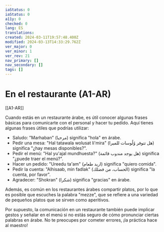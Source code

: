 ```yaml
---
iaStatus: 0
iaStatus: 0
a11y: 0
checked: 0
lang: ES
translations: 
created: 2024-03-11T19:57:48.400Z
modified: 2024-03-13T14:33:29.762Z
ver_major: 0
ver_minor: 1
ver_rev: 21
nav_primary: []
nav_secondary: []
tags: []
---
```

# En el restaurante (A1-AR)

[[A1-AR]]

Cuando estás en un restaurante árabe, es útil conocer algunas frases básicas para comunicarte con el personal y hacer tu pedido. Aquí tienes algunas frases útiles que podrías utilizar:

- Saludo: "Marhaban" (مرحبا) significa "hola" en árabe.
- Pedir una mesa: "Hal tatawala wolusat li'mira" (هل تتوفر وُلُوسات للميرا) significa "¿hay mesas disponibles?".
- Pedir el menú: "Hal yu'ajal mundhuesta?" (هل يوجد مندوب قائمة) significa "¿puede traer el menú?".
- Hacer un pedido: "Ureedu ta'am" (اريد طعام) significa "quiero comida".
- Pedir la cuenta: "Alhisaab, min fadlak" (الحساب، من فضلك) significa "la cuenta, por favor".
- Agradecer: "Shokran" (شكرا) significa "gracias" en árabe.

Además, es común en los restaurantes árabes compartir platos, por lo que es posible que escuches la palabra "mezze", que se refiere a una variedad de pequeños platos que se sirven como aperitivos.

Por supuesto, la comunicación en un restaurante también puede implicar gestos y señalar en el menú si no estás seguro de cómo pronunciar ciertas palabras en árabe. No te preocupes por cometer errores, ¡la práctica hace al maestro!
